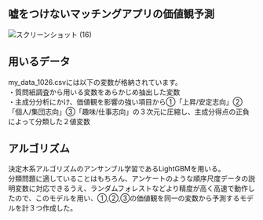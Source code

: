 ## 嘘をつけないマッチングアプリの価値観予測
![スクリーンショット (16)](https://user-images.githubusercontent.com/67566912/173238864-2e59891e-e421-400b-8e19-e98d2992f436.png)


## 用いるデータ
my_data_1026.csvには以下の変数が格納されています。
<br>
・質問紙調査から用いる変数をあらかじめ抽出した変数<br>
・主成分分析にかけ、価値観を影響の強い項目から➀「上昇/安定志向」➁「個人/集団志向」➂「趣味/仕事志向」の３次元に圧縮し、主成分得点の正負によって分類した２値変数

## アルゴリズム
決定木系アルゴリズムのアンサンブル学習であるLightGBMを用いる。<br>
分類問題に適していることはもちろん、アンケートのような順序尺度データの説明変数に対応できるうえ、ランダムフォレストなどより精度が高く高速で動作したので、このモデルを用い、➀,➁,➂の価値観を同一の変数から予測するモデルを計３つ作成した。
